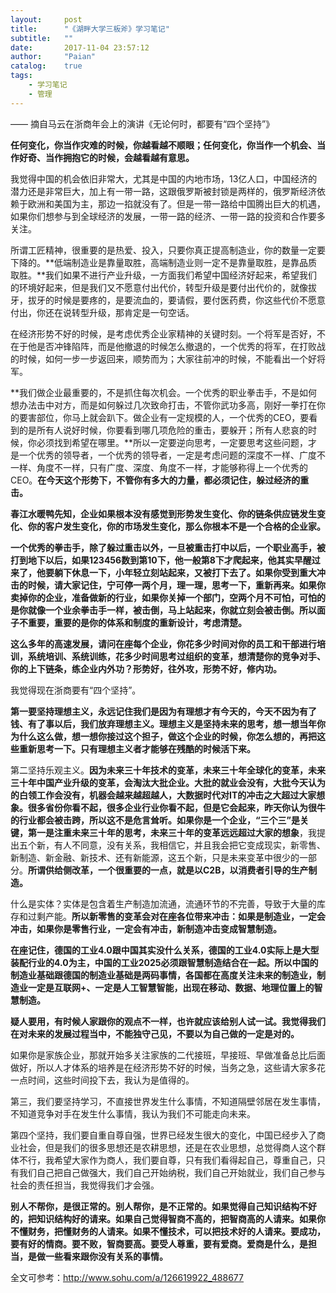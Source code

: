 ```yaml
---
layout:     post
title:      "《湖畔大学三板斧》学习笔记"
subtitle:   ""
date:       2017-11-04 23:57:12
author:     "Paian"
catalog:    true
tags:
    - 学习笔记
    - 管理
---
```


—— 摘自马云在浙商年会上的演讲《无论何时，都要有“四个坚持”》

**任何变化，你当作灾难的时候，你越看越不顺眼；任何变化，你当作一个机会、当作好奇、当作拥抱它的时候，会越看越有意思。**

我觉得中国的机会依旧非常大，尤其是中国的内地市场，13亿人口，中国经济的潜力还是非常巨大，加上有一带一路，这跟俄罗斯被封锁是两样的，俄罗斯经济依赖于欧洲和美国为主，那边一掐就没有了。但是一带一路给中国腾出巨大的机遇，如果你们想参与到全球经济的发展，一带一路的经济、一带一路的投资和合作要多关注。

所谓工匠精神，很重要的是热爱、投入，只要你真正提高制造业，你的数量一定要下降的。**低端制造业是靠量取胜，高端制造业则一定不是靠量取胜，是靠品质取胜。**我们如果不进行产业升级，一方面我们希望中国经济好起来，希望我们的环境好起来，但是我们又不愿意付出代价，转型升级是要付出代价的，就像拔牙，拔牙的时候是要疼的，是要流血的，要请假，要付医药费，你这些代价不愿意付出，你还在说转型升级，那肯定是一句空话。

在经济形势不好的时候，是考虑优秀企业家精神的关键时刻。一个将军是否好，不在于他是否冲锋陷阵，而是他撤退的时候怎么撤退的，一个优秀的将军，在打败战的时候，如何一步一步返回来，顺势而为；大家往前冲的时候，不能看出一个好将军。

**我们做企业最重要的，不是抓住每次机会。一个优秀的职业拳击手，不是如何想办法击中对方，而是如何躲过几次致命打击，不管你武功多高，刚好一拳打在你的要害部位，你马上就会趴下。做企业有一定规模的人，一个优秀的CEO，要看到的是所有人说好时候，你要看到哪几项危险的重击，要躲开；所有人悲哀的时候，你必须找到希望在哪里。**所以一定要逆向思考，一定要思考这些问题，才是一个优秀的领导者，一个优秀的领导者，一定是考虑问题的深度不一样、广度不一样、角度不一样，只有广度、深度、角度不一样，才能够称得上一个优秀的CEO。**在今天这个形势下，不管你有多大的力量，都必须记住，躲过经济的重击。**

**春江水暖鸭先知，企业如果根本没有感觉到形势发生变化、你的链条供应链发生变化、你的客户发生变化，你的市场发生变化，那么你根本不是一个合格的企业家。**

**一个优秀的拳击手，除了躲过重击以外，一旦被重击打中以后，一个职业高手，被打到地下以后，如果123456数到第10下，他一般第8下才爬起来，他其实早醒过来了，他要躺下休息一下，小年轻立刻站起来，又被打下去了。如果你受到重大冲击的时候，请大家记住，宁可停一两个月，理一理，思考一下，重新再来。如果你卖掉你的企业，准备做新的行业，如果你关掉一个部门，空两个月不可怕，可怕的是你就像一个业余拳击手一样，被击倒，马上站起来，你就立刻会被击倒。所以面子不重要，重要的是你的体系和制度的重新设计，考虑清楚。**

**这么多年的高速发展，请问在座每个企业，你花多少时间对你的员工和干部进行培训，系统培训、系统训练，花多少时间思考过组织的变革，想清楚你的竞争对手、你的上下链条，练企业内外功？形势好，往外攻，形势不好，修内功。**

我觉得现在浙商要有“四个坚持”。

**第一要坚持理想主义，永远记住我们是因为有理想才有今天的，今天不因为有了钱、有了事以后，我们放弃理想主义。理想主义是坚持未来的思考，想一想当年你为什么这么做，想一想你接过这个担子，做这个企业的时候，你怎么想的，再把这些重新思考一下。只有理想主义者才能够在残酷的时候活下来。**

第二坚持乐观主义。**因为未来三十年技术的变革，未来三十年全球化的变革，未来三十年中国产业升级的变革，会淘汰大批企业。大批的就业会没有，大批今天认为的白领工作会没有，机器会越来越超越人，大数据时代对IT的冲击之大超过大家想象。很多省份你看不起，很多企业行业你看不起，但是它会起来，昨天你认为很牛的行业都会被击跨，所以这不是危言耸听。如果你是一个企业，“三个三”是关键，第一是注重未来三十年的思考，未来三十年的变革远远超过大家的想象**，我提出五个新，有人不同意，没有关系，我相信它，并且我会把它变成现实，新零售、新制造、新金融、新技术、还有新能源，这五个新，只是未来变革中很少的一部分。**所谓供给侧改革，一个很重要的一点，就是以C2B，以消费者引导的生产制造。**

什么是实体？实体是包含着生产制造加流通，流通环节的不完善，导致于大量的库存和过剩产能。**所以新零售的变革会对在座各位带来冲击：如果是制造业，一定会冲击，如果你是零售行业，一定会有冲击，新制造冲击变成智慧制造。**

**在座记住，德国的工业4.0跟中国其实没什么关系，德国的工业4.0实际上是大型装配行业的4.0为主，中国的工业2025必须跟智慧制造结合在一起。所以中国的制造业基础跟德国的制造业基础是两码事情，各国都在高度关注未来的制造业，制造业一定是互联网+、一定是人工智慧智能，出现在移动、数据、地理位置上的智慧制造。**

**疑人要用，有时候人家跟你的观点不一样，也许就应该给别人试一试。我觉得我们在对未来的发展过程当中，不能独守己见，不要以为自己做的一定是对的。**

如果你是家族企业，那就开始多关注家族的二代接班，早接班、早做准备总比后面做好，所以人才体系的培养是在经济形势不好的时候，当务之急，这些请大家多花一点时间，这些时间投下去，我认为是值得的。

第三，我们要坚持学习，不直接世界发生什么事情，不知道隔壁邻居在发生事情，不知道竞争对手在发生什么事情，我认为我们不可能走向未来。

第四个坚持，我们要自重自尊自强，世界已经发生很大的变化，中国已经步入了商业社会，但是我们的很多思想还是农耕思想，还是在农业思想，总觉得商人这个群体不行，我希望大家作为商人，我们要自尊，只有我们看得起自己，尊重自己，只有我们自己把自己做强大，我们自己开始纳税，我们自己开始就业，我们自己参与社会的责任担当，我觉得我们才会强。

**别人不帮你，是很正常的。别人帮你，是不正常的。如果觉得自己知识结构不好的，把知识结构好的请来。如果自己觉得智商不高的，把智商高的人请来。如果你不懂财务，把懂财务的人请来。如果不懂技术，可以把技术好的人请来。要成功，要有好的情商。要不败，智商要高。要受人尊重，要有爱商。爱商是什么，是担当，是做一些看来跟你没有关系的事情。**

全文可参考：http://www.sohu.com/a/126619922_488677




